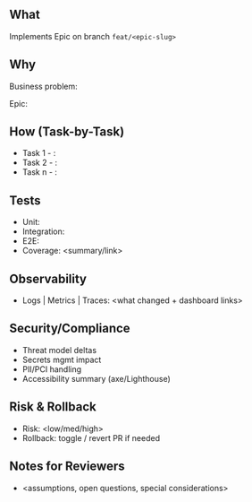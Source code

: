 ## What
Implements Epic <EPIC NAME> on branch `feat/<epic-slug>`

## Why
Business problem: <summary>
Epic: <link to tracker>

## How (Task-by-Task)
- Task 1 - <name>: <key changes>
- Task 2 - <name>: <key changes>
- Task n - <name>: <key changes>

## Tests
- Unit: <summary of additions>
- Integration: <flows>
- E2E: <flows>
- Coverage: <summary/link>

## Observability
- Logs | Metrics | Traces: <what changed + dashboard links>

## Security/Compliance
- Threat model deltas
- Secrets mgmt impact
- PII/PCI handling
- Accessibility summary (axe/Lighthouse)

## Risk & Rollback
- Risk: <low/med/high>
- Rollback: toggle <flags> / revert PR if needed

## Notes for Reviewers
- <assumptions, open questions, special considerations>

